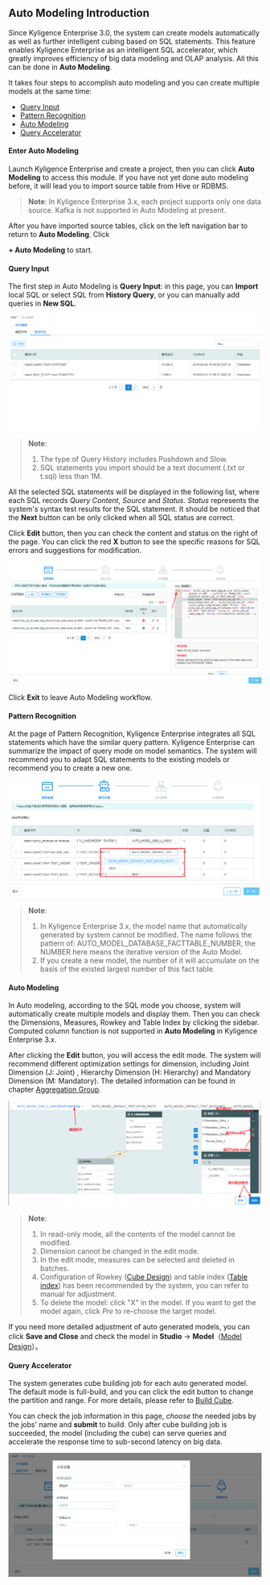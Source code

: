 ## Auto Modeling Introduction

Since Kyligence Enterprise 3.0, the system can create models automatically as well as further intelligent cubing based on SQL statements. This feature enables Kyligence Enterprise as an intelligent SQL accelerator, which greatly improves efficiency of big data modeling and OLAP analysis. All this can be done in **Auto Modeling**.

It takes four steps to accomplish auto modeling and you can create multiple models at the same time:


- [Query Input](#query-input)
- [Pattern Recognition](#pattern-recognition)
- [Auto Modeling](#auto-modeling)
- [Query Accelerator](#query-accelerator)
  

#### Enter Auto Modeling

Launch Kyligence Enterprise and create a project, then you can click **Auto Modeling** to access this module. If you have not yet done auto modeling before, it will lead you to import source table from Hive or RDBMS.

> **Note**: In Kyligence Enterprise 3.x, each project supports only one data source. Kafka is not supported in Auto Modeling at present.

After you have imported source tables, click on the left navigation bar to return to **Auto Modeling**.  Click

**+ Auto Modeling** to start.

#### Query Input

The first step in Auto Modeling is **Query Input**: in this page, you can **Import** local SQL or select SQL from **History Query**, or you can manually add queries in **New SQL**.

![Import from query history](images/query_history/query_history.en.png)



> **Note**:
>
> 1. The type of Query History includes Pushdown and Slow.
> 2. SQL statements you import should be a text document (.txt or t.sql) less than 1M.

All the selected SQL statements will be displayed in the following list, where each SQL records  *Query Content*, *Source* and *Status*. *Status* represents the system's syntax test results for the SQL statement. It should be noticed that the **Next** button can be only clicked when all SQL status are correct.

Click **Edit** button, then you can check the content and status on the right of the page. You can click the red **X** button to see the specific reasons for SQL errors and suggestions for modification.

![Wrong Reasons](images/SQL_input_edit/SQL_wrong_2.en.png)

Click **Exit** to leave Auto Modeling workflow.

#### Pattern Recognition 

At the page of Pattern Recognition, Kyligence Enterprise integrates all SQL statements which have the similar query pattern. Kyligence Enterprise can summarize the impact of query mode on model semantics. The system will recommend you to adapt SQL statements to the existing models or recommend you to create a new one.

![Target Model](images/pattern/pattern_target_model.en.png)



> **Note**:
>
> 1. In Kyligence Enterprise 3.x, the model name that automatically generated by system cannot be modified. The name follows the pattern of: AUTO_MODEL_DATABASE_FACTTABLE_NUMBER, the NUMBER here means the iterative version of the Auto Model.
> 2. If you create a new model, the number of it will accumulate on the basis of the existed largest number of this fact table.

#### Auto Modeling

In Auto modeling, according to the SQL mode you choose, system will automatically create multiple models and display them. Then you can check the Dimensions, Measures, Rowkey and Table Index by clicking the sidebar. Computed column function is not supported in **Auto Modeling** in Kyligence Enterprise 3.x.

After clicking the **Edit** button, you will access the edit mode. The system will recommend different optimization settings for dimension, including Joint Dimension (J: Joint) , Hierarchy Dimension (H: Hierarchy) and Mandatory Dimension (M: Mandatory). The detailed information can be found in chapter [Aggregation Group](../model/cube_design/aggregation_group.en.md).

![Edit mode](images/model/model_edit.en.png)

> **Note**:
>
> 1. In read-only mode, all the contents of the model cannot be modified.
> 2. Dimension cannot be changed in the edit mode.
> 3. In the edit mode, measures can be selected and deleted in batches.
> 4. Configuration of Rowkey ([Cube Design](../model/cube_design/create_cube.en.md)) and table index ([Table index](../model/cube_design/table_index.en.md)) has been recommended by the system, you can refer to manual for adjustment.
> 5. To delete the model: click "X" in the model. If you want to get the model again, click *Pre* to re-choose the target model.

If you need more detailed adjustment of auto generated models, you can click **Save and Close** and check the model in **Studio** -> **Model**（[Model Design](../model/model_design/data_modeling.en.md)）。

#### Query Accelerator

The system generates cube building job for each auto generated model. The default mode is full-build, and you can click the edit button to change the partition and range. For more details, please refer to [Build Cube](../model/build_cube.en.md).

You can check the job information in this page, *choose* the needed jobs by the jobs' name and **submit** to build. Only after cube building job is succeeded, the model (including the cube) can serve queries and accelerate the response time to sub-second latency on big data.

![Partition and Range](images/building/partition_edit.en.png)
